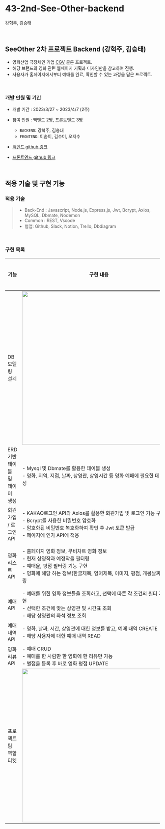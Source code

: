 # 43-2nd-See-Other-backend
강혁주, 김승태

<br>

## SeeOther 2차 프로젝트 Backend (강혁주, 김승태)
- 영화산업 극장체인 기업 [CGV](https://www.cgv.co.kr/) 클론 프로젝트.
- 해당 브랜드의 영화 관련 웹페이지 기획과 디자인만을 참고하여 진행.
- 사용자가 홈페이지에서부터 예매를 완료, 확인할 수 있는 과정을 담은 프로젝트.

<br>

### 개발 인원 및 기간

- 개발 기간 : 2023/3/27 ~ 2023/4/7 (2주)
- 참여 인원 : 백엔드 2명, 프론트엔드 3명
  - `BACKEND`: 강혁주, 김승태
  - `FRONTEND`: 이솜이, 김수미, 오지수
  
- [백엔드 github 링크](https://github.com/wecode-bootcamp-korea/43-2nd-See-Other-backend)
- [프론트엔드 github 링크](https://github.com/wecode-bootcamp-korea/43-2nd-See-Other-frontend)

<br>

## 적용 기술 및 구현 기능

### 적용 기술

> - Back-End : Javascript, Node.js, Express.js, Jwt, Bcrypt, Axios, MySQL, Dbmate, Nodemon
> - Common : REST, Vscode
> - 협업: Github, Slack, Notion, Trello, Dbdiagram

<br>

### 구현 목록


| 기능                              | 구현 내용                                                                                                                                                                                        | 개발 담당          |
| --------------------------------- | ------------------------------------------------------------------------------------------------------------------------------------------------------------------------------------------------ | ------------------ |
| DB 모델링 설계                     | <img src="https://user-images.githubusercontent.com/121237964/230523775-1e879f27-a079-4b7e-8024-16305da7aa3f.png" width = "500">                                                                               | 강혁주 <br> 김승태 |
| ERD기반 테이블 및 데이터 생성          | - Mysql 및 Dbmate를 활용한 테이블 생성  <br>  - 영화, 지역, 지점, 날짜, 상영관, 상영시간 등 영화 예매에 필요한 데이터 생성                                                                                                             | 강혁주 <br> 김승태  |
| 회원가입 / 로그인 API             | - KAKAO로그인 API와 Axios를 활용한 회원가입 및 로그인 기능 구현 <br> - Bcrypt를 사용한 비밀번호 암호화 <br> - 암호화된 비밀번호 복호화하여 확인 후 Jwt 토큰 발급 <br> - 페이지에 인가 API에 적용  <br>             | 강혁주             |
| 영화 리스트 API | - 홈페이지 영화 정보, 무비차트 영화 정보 <br> - 현재 상영작과 예정작을 필터링 <br> - 예매율, 평점 필터링 기능 구현 <br> - 영화에 해당 하는 정보(한글제목, 영어제목, 이미지, 평점, 개봉날짜) 필터링                                                | 강혁주 <br> 김승태            |
| 예매 API                         | - 예매를 위한 영화 정보들을 조회하고, 선택에 따른 각 조건의 필터 기능 구현 <br> - 선택한 조건에 맞는 상영관 및 시간표 조회 <br> - 해당 상영관의 좌석 정보 조회                                                                    | 김승태             |
| 예매 내역 API              | - 영화, 날짜, 시간, 상영관에 대한 정보를 받고, 예매 내역 CREATE <br> - 해당 사용자에 대한 예매 내역 READ                                                  | 강혁주  |
| 영화 리뷰 API              | - 예매 CRUD <br> - 예매를 한 사람만 한 영화에 한 리뷰만 가능 <br> - 별점을 등록 후 바로 영화 평점 UPDATE                                                 | 강혁주  |
| 프로젝트 팀 <br> 역할 티켓       | <img src="https://user-images.githubusercontent.com/121237964/230524430-20b67b11-9dca-4fe8-a086-b782955eb5f1.png" width = "500">                                                  | 강혁주 <br> 김승태 <br> 이솜이 <br> 김수미 <br> 오지수 |









